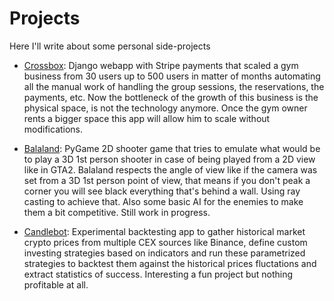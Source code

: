 # Projects

Here I'll write about some personal side-projects

* [Crossbox](crossbox.md):
Django webapp with Stripe payments that scaled a gym business from 30 users
up to 500 users in matter of months automating all the manual work of handling
the group sessions, the reservations, the payments, etc. Now the bottleneck of the growth of this business is the physical space, is not the technology anymore. Once the gym owner rents a bigger space this app will allow him to scale without modifications.

* [Balaland](balaland.md):
PyGame 2D shooter game that tries to emulate what would be to play a 3D 1st person shooter in case of being played from a 2D view like in GTA2. Balaland respects the angle of view like if the camera was set from a 3D 1st person point of view, that means if you don't peak a corner you will see black everything that's behind a wall. Using ray casting to achieve that. Also some basic AI for the enemies to make them a bit competitive.
Still work in progress.

* [Candlebot](candlebot.md):
Experimental backtesting app to gather historical market crypto prices from multiple CEX sources like Binance, define custom investing strategies based on indicators and run these parametrized strategies to backtest them against the historical prices fluctations and extract statistics of success. Interesting a fun project but nothing profitable at all.
